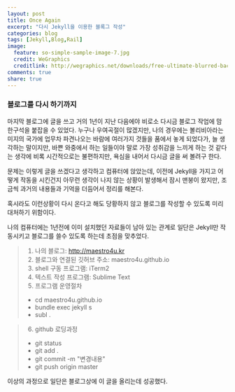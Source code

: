 ```yaml
---
layout: post
title: Once Again
excerpt: "다시 Jekyll을 이용한 블록그 작성"
categories: blog
tags: [Jekyll,Blog,Rail]
image:
  feature: so-simple-sample-image-7.jpg
  credit: WeGraphics
  creditlink: http://wegraphics.net/downloads/free-ultimate-blurred-background-pack/
comments: true
share: true
---
```



### 블로그를 다시 하기까지

마지막 블로그에 글을 쓰고 거의 1년이 지난 다음에야 비로소 다시금 블로그 작업에 맘 한구석을 붙잡을 수 있었다. 누구나 우여곡절이 많겠지만, 나의 경우에는 볼리비아라는 미지의 국가에 업무차 파견나오는 바람에 여러가지 것들을 품에서 놓게 되었다가, 늘 생각하는 말이지만, 바쁜 와중에서 하는 일들이야 말로 가장 성취감을 느끼게 하는 것 같다는 생각에 비록 시간적으로는 불편하지만, 욕심을 내어서 다시금 글을 써 볼려구 한다.

문제는 이렇게 글을 쓰겠다고 생각하고 컴퓨터에 앉았는데, 이전에 Jekyll을 가지고 어떻게 작동을 시킨건지 아무런 생각이 나지 않는 상황이 발생해서 잠시 맨붕이 왔지만, 조금씩 과거의 내용들과 기억을 더듬어서 정리를 해본다.

혹시라도 이런상황이 다시 온다고 해도 당황하지 않고 블로그를 작성할 수 있도록 미리 대처하기 위함이다.

나의 컴퓨터에는 1년전에 이미 설치했던 자료들이 남아 있는 관계로 일단은 Jekyll만 작동시키고 블로그를 쓸수 있도록 하는데 초점을 맞추었다.

>1. 나의 블로그: http://maestro4u.kr
>2. 블로그와 연결된 깃허브 주소: maestro4u.github.io
>3. shell 구동 프로그램: iTerm2
>4. 텍스트 작성 프로그램: Sublime Text
>5. 프로그램 운영절차
>	- cd maestro4u.github.io
>	- bundle exec jekyll s
>	- subl .

>6. github 로딩과정
>	- git status
>	- git add .
>	- git commit -m "변경내용"
>	- git push origin master

이상의 과정으로 일단은 블로그상에 이 글을 올리는데 성공했다.

